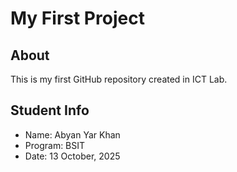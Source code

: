 # My First Project
## About
This is my first GitHub repository created in ICT Lab.
## Student Info
- Name: Abyan Yar Khan
- Program: BSIT
- Date: 13 October, 2025
